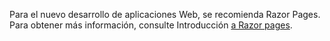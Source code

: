Para el nuevo desarrollo de aplicaciones Web, se recomienda Razor Pages. Para obtener más información, consulte Introducción [a Razor pages](/aspnet/core/tutorials/razor-pages/razor-pages-start).